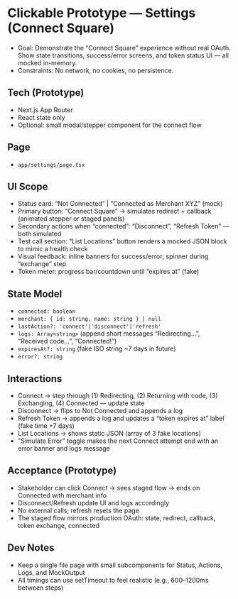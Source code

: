 # Clickable Prototype — Settings (Connect Square)

- Goal: Demonstrate the “Connect Square” experience without real OAuth. Show state transitions, success/error screens, and token status UI — all mocked in-memory.
- Constraints: No network, no cookies, no persistence.

## Tech (Prototype)
- Next.js App Router
- React state only
 - Optional: small modal/stepper component for the connect flow

## Page
- `app/settings/page.tsx`

## UI Scope
- Status card: “Not Connected” | “Connected as Merchant XYZ” (mock)
- Primary button: “Connect Square” → simulates redirect + callback (animated stepper or staged panels)
- Secondary actions when “connected”: “Disconnect”, “Refresh Token” — both simulated
- Test call section: “List Locations” button renders a mocked JSON block to mimic a health check
 - Visual feedback: inline banners for success/error; spinner during “exchange” step
 - Token meter: progress bar/countdown until “expires at” (fake)

## State Model
- `connected: boolean`
- `merchant: { id: string, name: string } | null`
- `lastAction?: 'connect'|'disconnect'|'refresh'`
- `logs: Array<string>` (append short messages “Redirecting…”, “Received code…”, “Connected!”)
 - `expiresAt?: string` (fake ISO string ~7 days in future)
 - `error?: string`

## Interactions
- Connect → step through (1) Redirecting, (2) Returning with code, (3) Exchanging, (4) Connected — update state
- Disconnect → flips to Not Connected and appends a log
- Refresh Token → appends a log and updates a “token expires at” label (fake time +7 days)
- List Locations → shows static JSON (array of 3 fake locations)
 - “Simulate Error” toggle makes the next Connect attempt end with an error banner and logs message

## Acceptance (Prototype)
- Stakeholder can click Connect → sees staged flow → ends on Connected with merchant info
- Disconnect/Refresh update UI and logs accordingly
- No external calls; refresh resets the page
 - The staged flow mirrors production OAuth: state, redirect, callback, token exchange, connected

## Dev Notes
- Keep a single file page with small subcomponents for Status, Actions, Logs, and MockOutput
 - All timings can use setTimeout to feel realistic (e.g., 600–1200ms between steps)
